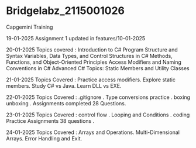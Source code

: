 # Bridgelabz_2115001026
Capgemini Training 

19-01-2025
Assignment 1 updated in features/10-01-2025

20-01-2025
Topics covered :
Introduction to C# Program Structure and Syntax
Variables, Data Types, and Control Structures in C#
Methods, Functions, and Object-Oriented Principles
Access Modifiers and Naming Conventions in C#
Advanced C# Topics: Static Members and Utility Classes

21-01-2025
Topics Covered :
Practice access modifiers.
Explore static members.
Study C# vs Java.
Learn DLL vs EXE.

22-01-2025 
Topics Covered : 
.gitignore . 
Type conversions practice .
boxing unboxing .
Assignments completed 28 Questions.

23-01-2025 Topics Covered : control flow . Looping and Conditions .
coding Practice Assignments 38 questions .


24-01-2025 
Topics Covered : 
Arrays and Operations.
Multi-Dimensional Arrays.
Error Handling and Exit.
